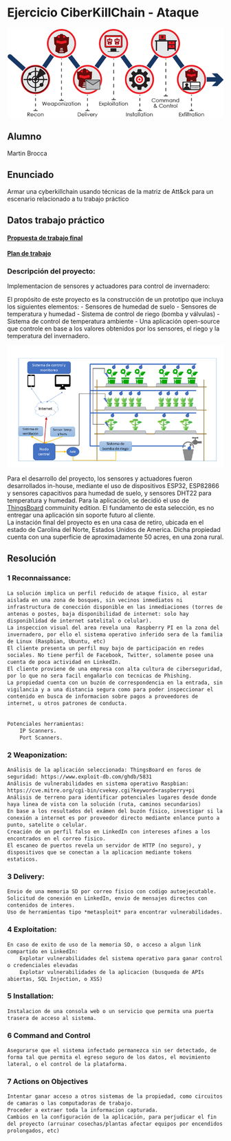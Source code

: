 # Ejercicio CiberKillChain - Ataque

![Ciberkill](../img/../../img/ciberkill.png)

## Alumno

Martin Brocca

## Enunciado

Armar una cyberkillchain usando técnicas de la matriz de Att&ck para un escenario relacionado a tu trabajo práctico


## Datos trabajo práctico

#### [Propuesta de trabajo final](https://docs.google.com/document/d/1sbXMk3ynrQVnPDheI14GM2cibfvLnz5RpoOarvGw55Y/edit?usp=share_link) <br>
#### [Plan de trabajo](https://drive.google.com/file/d/19m_MMk9k9c2oOyLUuq17myVeACkiVvn_/view?usp=share_link) <br>

### Descripción del proyecto:

Implementacion de sensores y actuadores para control de invernadero:

El propósito de este proyecto es la construcción de un prototipo que incluya los siguientes elementos:
    - Sensores de humedad de suelo
    - Sensores de temperatura y humedad
    - Sistema de control de riego (bomba y válvulas)
    - Sistema de control de temperatura ambiente
    - Una aplicación open-source que controle en base a los valores obtenidos por los sensores, el riego y la temperatura del invernadero.  <br>
  
![DiagramaDeBloques](../img/../../img/Fig2.png) <br>

Para el desarrollo del proyecto, los sensores y actuadores fueron desarrollados in-house, mediante el uso de dispositivos ESP32, ESP82866 y sensores capacitivos para humedad de suelo, y sensores DHT22 para temperatura y humedad.
Para la aplicación, se decidió el uso de [ThingsBoard](https://thingsboard.io/) commuinity edition. 
El fundamento de esta selección, es no entregar una aplicación sin soporte futuro al cliente. <br>
La instación final del proyecto es en una casa de retiro, ubicada en el estado de Carolina del Norte, Estados Unidos de America. Dicha propiedad cuenta con una superficie de aproximadamente 50 acres, en una zona rural. 
## Resolución

### 1 Reconnaissance:
    La solución implica un perfil reducido de ataque fisico, al estar aislada en una zona de bosques, sin vecinos inmediatos ni infrastructura de conección disponible en las inmediaciones (torres de antenas o postes, baja disponibilidad de internet: solo hay disponiblidad de internet satelital o celular).
    La inspeccion visual del area revela una  Raspberry PI en la zona del invernadero, por ello el sistema operativo inferido sera de la familia de Linux (Raspbian, Ubuntu, etc)
    El cliente presenta un perfil muy bajo de participación en redes sociales. No tiene perfil de Facebook, Twitter, solamente posee una cuenta de poca actividad en LinkedIn.
    El cliente proviene de una empresa con alta cultura de ciberseguridad, por lo que no sera facil engañarlo con tecnicas de Phishing. 
    La propiedad cuenta con un buzón de correspondencia en la entrada, sin vigilancia y a una distancia segura como para poder inspeccionar el contenido en busca de informacion sobre pagos a proveedores de internet, u otros patrones de conducta. 
    

    Potenciales herramientas:
        IP Scanners.
        Port Scanners.


### 2 Weaponization:
    Análisis de la aplicación seleccionada: ThingsBoard en foros de seguridad: https://www.exploit-db.com/ghdb/5831
    Análisis de vulnerabilidades en sistema operativo Raspbian: https://cve.mitre.org/cgi-bin/cvekey.cgi?keyword=raspberry+pi
    Análisis de terreno para identificar potenciales lugares desde donde haya linea de vista con la solución (ruta, caminos secundarios)
    En base a los resultados del exámen del buzón físico, investigar si la conexión a internet es por proveedor directo mediante enlance punto a punto, satelite o celular.
    Creación de un perfil falso en LinkedIn con intereses afines a los encontrados en el correo fisico.
    El escaneo de puertos revela un servidor de HTTP (no seguro), y dispositivos que se conectan a la aplicacion mediante tokens estaticos.
    
### 3 Delivery:
    Envio de una memoria SD por correo fisico con codigo autoejecutable.
    Solicitud de conexión en LinkedIn, envio de mensajes directos con contenidos de interes.
    Uso de herramientas tipo *metasploit* para encontrar vulnerabilidades.

### 4 Exploitation:
    En caso de exito de uso de la memoria SD, o acceso a algun link compartido en LinkedIn:
        Explotar vulnerabilidades del sistema operativo para ganar control o credenciales elevadas
        Explotar vulnerabilidades de la aplicacion (busqueda de APIs abiertas, SQL Injection, o XSS)

### 5 Installation:
    Instalacion de una consola web o un servicio que permita una puerta trasera de acceso al sistema.
    

### 6 Command and Control
    Asegurarse que el sistema infectado permanezca sin ser detectado, de forma tal que permita el egreso seguro de los datos, el movimiento lateral, o el control de la plataforma.


### 7 Actions on Objectives
    Intentar ganar acceso a otros sistemas de la propiedad, como circuitos de camaras o las computadoras de trabajo.
    Proceder a extraer toda la informacion capturada.
    Cambios en la configuración de la aplicación, para perjudicar el fin del proyecto (arruinar cosechas/plantas afectar equipos por encendidos prolongados, etc)


